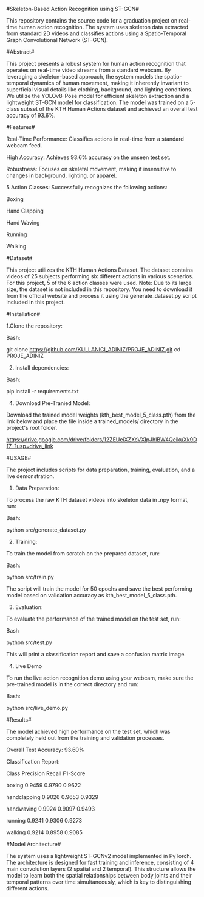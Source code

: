 #Skeleton-Based Action Recognition using ST-GCN#

This repository contains the source code for a graduation project on real-time human action recognition. The system uses skeleton data extracted from standard 2D videos and classifies actions using a Spatio-Temporal Graph Convolutional Network (ST-GCN).


#Abstract#

This project presents a robust system for human action recognition that operates on real-time video streams from a standard webcam. By leveraging a skeleton-based approach, the system models the spatio-temporal dynamics of human movement, making it inherently invariant to superficial visual details like clothing, background, and lighting conditions. We utilize the YOLOv8-Pose model for efficient skeleton extraction and a lightweight ST-GCN model for classification. The model was trained on a 5-class subset of the KTH Human Actions dataset and achieved an overall test accuracy of 93.6%.

#Features#

Real-Time Performance: Classifies actions in real-time from a standard webcam feed.

High Accuracy: Achieves 93.6% accuracy on the unseen test set.

Robustness: Focuses on skeletal movement, making it insensitive to changes in background, lighting, or apparel.

5 Action Classes: Successfully recognizes the following actions:

Boxing 

Hand Clapping 

Hand Waving 

Running 

Walking 


#Dataset#

This project utilizes the KTH Human Actions Dataset. The dataset contains videos of 25 subjects performing six different actions in various scenarios. For this project, 5 of the 6 action classes were used.
Note: Due to its large size, the dataset is not included in this repository. You need to download it from the official website and process it using the generate_dataset.py script included in this project.


#Installation#

1.Clone the repository:

Bash:

git clone https://github.com/KULLANICI_ADINIZ/PROJE_ADINIZ.git
cd PROJE_ADINIZ

2. Install dependencies:
 
Bash:

pip install -r requirements.txt

4. Download Pre-Tranied Model:

Download the trained model weights (kth_best_model_5_class.pth) from the link below and place the file inside a trained_models/ directory in the project's root folder.

https://drive.google.com/drive/folders/12ZEUeiXZXcVXIpJhlBW4QeikuXk9D17-?usp=drive_link


#USAGE#

The project includes scripts for data preparation, training, evaluation, and a live demonstration.

1. Data Preparation:
   
To process the raw KTH dataset videos into skeleton data in .npy format, run:

Bash:

python src/generate_dataset.py

2. Training:

To train the model from scratch on the prepared dataset, run:

Bash:

python src/train.py

The script will train the model for 50 epochs and save the best performing model based on validation accuracy as kth_best_model_5_class.pth.

3. Evaluation:
   
To evaluate the performance of the trained model on the test set, run:

Bash

python src/test.py

This will print a classification report and save a confusion matrix image.

4. Live Demo
   
To run the live action recognition demo using your webcam, make sure the pre-trained model is in the correct directory and run:

Bash:

python src/live_demo.py


#Results#

The model achieved high performance on the test set, which was completely held out from the training and validation processes.

Overall Test Accuracy: 93.60% 

Classification Report:

Class              	Precision	Recall	F1-Score

boxing              	0.9459	0.9790	0.9622

handclapping         0.9026	0.9653	0.9329

handwaving          	0.9924	0.9097	0.9493

running	             0.9241	0.9306	0.9273

walking	             0.9214	0.8958	0.9085


#Model Architecture#

The system uses a lightweight ST-GCNv2 model implemented in PyTorch. The architecture is designed for fast training and inference, consisting of 4 main convolution layers (2 spatial and 2 temporal).
This structure allows the model to learn both the spatial relationships between body joints and their temporal patterns over time simultaneously, which is key to distinguishing different actions.

